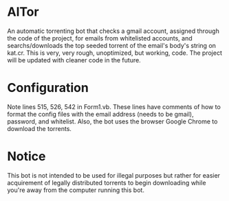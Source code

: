 # AlTor
An automatic torrenting bot that checks a gmail account, assigned through the code of the project, for emails from whitelisted accounts, and searchs/downloads the top seeded torrent of the email's body's string on kat.cr. This is very, very rough, unoptimized, but working, code. The project will be updated with cleaner code in the future.

# Configuration
Note lines 515, 526, 542 in Form1.vb. These lines have comments of how to format the config files with the email address (needs to be gmail), password, and whitelist. Also, the bot uses the browser Google Chrome to download the torrents. 

# Notice
This bot is not intended to be used for illegal purposes but rather for easier acquirement of legally distributed torrents to begin downloading while you're away from the computer running this bot.
